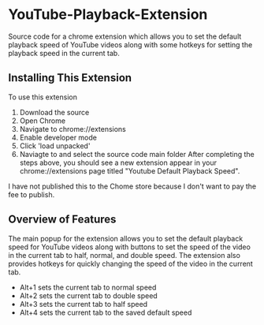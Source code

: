 # YouTube-Playback-Extension
Source code for a chrome extension which allows you to set the default playback speed of YouTube videos along with some hotkeys for setting the playback speed in the current tab.

## Installing This Extension
To use this extension
1. Download the source
2. Open Chrome
3. Navigate to chrome://extensions
4. Enable developer mode
5. Click 'load unpacked'
6. Naviagte to and select the source code main folder
After completing the steps above, you should see a new extension appear in your chrome://extensions page titled "Youtube Default Playback Speed".

I have not published this to the Chome store because I don't want to pay the fee to publish.

## Overview of Features
The main popup for the extension allows you to set the default playback speed for YouTube videos along with buttons to set the speed of the video in the current tab to half, normal, and double speed. The extension also provides hotkeys for quickly changing the speed of the video in the current tab.
- Alt+1 sets the current tab to normal speed
- Alt+2 sets the current tab to double speed
- Alt+3 sets the current tab to half speed
- Alt+4 sets the current tab to the saved default speed
